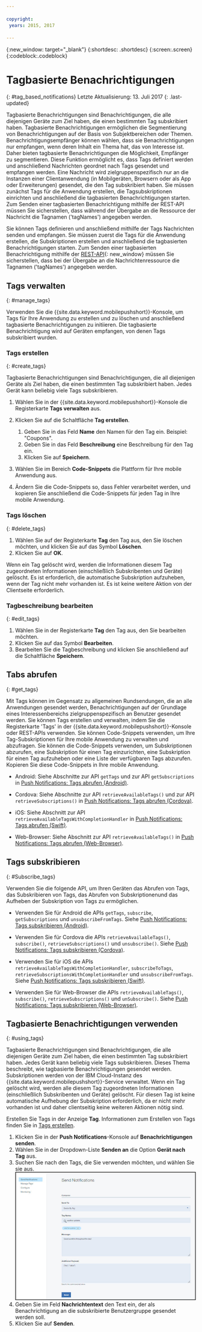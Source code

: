 ```yaml
---

copyright:
 years: 2015, 2017

---
```


{:new_window: target="_blank"}
{:shortdesc: .shortdesc}
{:screen:.screen}
{:codeblock:.codeblock}

# Tagbasierte Benachrichtigungen
{: #tag_based_notifications}
Letzte Aktualisierung: 13. Juli 2017
{: .last-updated}

Tagbasierte Benachrichtigungen sind Benachrichtigungen, die alle diejenigen Geräte zum Ziel haben, die einen bestimmten Tag subskribiert haben. Tagbasierte Benachrichtigungen ermöglichen die Segmentierung von Benachrichtigungen auf der Basis von Subjektbereichen oder Themen. Benachrichtigungsempfänger können wählen, dass sie Benachrichtigungen nur empfangen, wenn deren Inhalt ein Thema hat, das von Interesse ist. Daher bieten tagbasierte Benachrichtigungen die Möglichkeit, Empfänger zu segmentieren. Diese Funktion ermöglicht es, dass Tags definiert werden und anschließend Nachrichten geordnet nach Tags gesendet und empfangen werden. Eine Nachricht wird zielgruppenspezifisch nur an die Instanzen einer Clientanwendung (in Mobilgeräten, Browsern oder als App oder Erweiterungen) gesendet, die den Tag subskribiert haben. Sie müssen zunächst Tags für die Anwendung erstellen, die Tagsubskriptionen einrichten und anschließend die tagbasierten Benachrichtigungen starten. Zum Senden einer tagbasierten Benachrichtigung mithilfe der REST-API müssen Sie sicherstellen, dass während der Übergabe an die Ressource der Nachricht die Tagnamen ('tagNames') angegeben werden.

Sie können Tags definieren und anschließend mithilfe der Tags Nachrichten senden und empfangen. Sie müssen zuerst die Tags für die Anwendung erstellen, die Subskriptionen erstellen und anschließend die tagbasierten Benachrichtigungen starten. Zum Senden einer tagbasierten Benachrichtigung mithilfe der [REST-API](https://imfpush.{DomainName}/imfpush/){: new_window} müssen Sie sicherstellen, dass bei der Übergabe an die Nachrichtenressource die Tagnamen ('tagNames') angegeben werden.


## Tags verwalten
{: #manage_tags}

Verwenden Sie die {{site.data.keyword.mobilepushshort}}-Konsole, um Tags für Ihre Anwendung zu erstellen und zu löschen und anschließend tagbasierte Benachrichtigungen zu initiieren. Die tagbasierte Benachrichtigung wird auf Geräten empfangen, von denen Tags subskribiert wurden.


### Tags erstellen
{: #create_tags}

Tagbasierte Benachrichtigungen sind Benachrichtigungen, die all diejenigen Geräte als Ziel haben, die einen
bestimmten Tag subskribiert haben. Jedes Gerät kann beliebig viele Tags subskribieren. 

1. Wählen Sie in der {{site.data.keyword.mobilepushshort}}-Konsole die Registerkarte **Tags verwalten** aus.
1. Klicken Sie auf die Schaltfläche **Tag erstellen**.   
   1. Geben Sie in das Feld **Name** den Namen für den Tag ein. Beispiel: "Coupons".
   1. Geben Sie in das Feld **Beschreibung** eine Beschreibung für den Tag ein.
   1. Klicken Sie auf **Speichern**.

1. Wählen Sie im Bereich **Code-Snippets** die Plattform für Ihre mobile Anwendung aus.
1. Ändern Sie die Code-Snippets so, dass Fehler verarbeitet werden, und kopieren Sie anschließend die Code-Snippets für jeden Tag in Ihre mobile Anwendung.

### Tags löschen
{: #delete_tags}

1. Wählen Sie auf der Registerkarte **Tag** den Tag aus, den Sie löschen möchten, und klicken Sie auf das Symbol **Löschen**.
1. Klicken Sie auf **OK**.

Wenn ein Tag gelöscht wird, werden die Informationen diesem Tag zugeordneten Informationen (einschließlich Subskribenten und Geräte) gelöscht. Es ist erforderlich, die automatische Subskription aufzuheben, wenn der Tag nicht mehr vorhanden ist. Es ist keine weitere Aktion von der Clientseite erforderlich.

### Tagbeschreibung bearbeiten
{: #edit_tags}

1. Wählen Sie in der Registerkarte **Tag** den Tag aus, den Sie bearbeiten möchten.
1. Klicken Sie auf das Symbol **Bearbeiten**.
1. Bearbeiten Sie die Tagbeschreibung und klicken Sie anschließend auf die Schaltfläche **Speichern**.

## Tabs abrufen
{: #get_tags}

Mit Tags können im Gegensatz zu allgemeinen Rundsendungen, die an alle Anwendungen gesendet werden, Benachrichtigungen auf der Grundlage eines Interessenbereichs zielgruppenspezifisch an Benutzer gesendet werden. Sie können Tags erstellen und verwalten, indem Sie die Registerkarte 'Tags' in der {{site.data.keyword.mobilepushshort}}-Konsole oder REST-APIs verwenden. Sie können Code-Snippets verwenden, um Ihre Tag-Subskriptionen für Ihre mobile Anwendung zu verwalten und abzufragen. Sie können die Code-Snippets verwenden, um Subskriptionen abzurufen, eine Subskription für einen Tag einzurichten, eine Subskription für einen Tag aufzuheben oder eine Liste der verfügbaren Tags abzurufen. Kopieren Sie diese Code-Snippets in Ihre mobile Anwendung.


- Android: Siehe Abschnitte zur API `getTags` und zur API `getSubscriptions` in [Push Notifications: Tags abrufen (Android)](https://github.com/ibm-bluemix-mobile-services/bms-clientsdk-cordova-plugin-push/tree/Doc#ios-app).

- Cordova: Siehe Abschnitte zur API `retrieveAvailableTags()` und zur API `retrieveSubscriptions()` in [Push Notifications: Tags abrufen (Cordova)](https://github.com/ibm-bluemix-mobile-services/bms-clientsdk-cordova-plugin-push/tree/Doc#push-notification-service-tags).

- iOS: Siehe Abschnitt zur API `retrieveAvailableTagsWithCompletionHandler` in [Push Notifications: Tags abrufen (Swift)](https://github.com/ibm-bluemix-mobile-services/bms-clientsdk-swift-push/tree/Doc#retrieve-tags).

- Web-Browser: Siehe Abschnitt zur API `retrieveAvailableTags()` in [Push Notifications: Tags abrufen (Web-Browser)](https://github.com/ibm-bluemix-mobile-services/bms-clientsdk-javascript-webpush/blob/Doc/README.md#push-notification-service-tags).


## Tags subskribieren
{: #Subscribe_tags}

Verwenden Sie die folgende API, um Ihren Geräten das Abrufen von Tags, das Subskribieren von Tags, das Abrufen von Subskriptionenund das Aufheben der Subskription von Tags zu ermöglichen.

- Verwenden Sie für Android die APIs `getTags`, `subscribe`, `getSubscriptions` und `unsubscribeFromTags`. Siehe [Push Notifications: Tags subskribieren (Android)](https://github.com/ibm-bluemix-mobile-services/bms-clientsdk-android-push/tree/Doc#push-notification-service-tags).

- Verwenden Sie für Cordova die APIs `retrieveAvailableTags()`, `subscribe()`, `retrieveSubscriptions()` und `unsubscribe()`. Siehe [Push Notifications: Tags subskribieren (Cordova)](https://github.com/ibm-bluemix-mobile-services/bms-clientsdk-cordova-plugin-push/tree/Doc#push-notification-service-tags).

- Verwenden Sie für iOS die APIs `retrieveAvailableTagsWithCompletionHandler`, `subscribeToTags`, `retrieveSubscriptionsWithCompletionHandler` und `unsubscribeFromTags`. Siehe [Push Notifications: Tags subskribieren (Swift)](https://github.com/ibm-bluemix-mobile-services/bms-clientsdk-swift-push/tree/Doc#push-notification-service-tags).

- Verwenden Sie für Web-Browser die APIs `retrieveAvailableTags()`, `subscribe()`, `retrieveSubscriptions()` und `unSubscribe()`. Siehe [Push Notifications: Tags subskribieren (Web-Browser)](https://github.com/ibm-bluemix-mobile-services/bms-clientsdk-javascript-webpush/blob/Doc/README.md#push-notification-service-tags).

## Tagbasierte Benachrichtigungen verwenden
{: #using_tags}

Tagbasierte Benachrichtigungen sind Benachrichtigungen, die alle diejenigen Geräte zum Ziel haben, die einen bestimmten Tag subskribiert haben. Jedes Gerät kann beliebig viele Tags subskribieren. Dieses Thema beschreibt, wie tagbasierte Benachrichtigungen gesendet werden. Subskriptionen werden von der IBM Cloud-Instanz des {{site.data.keyword.mobilepushshort}}-Service verwaltet. Wenn ein Tag gelöscht wird, werden alle diesem Tag zugeordneten Informationen (einschließlich Subskribenten und Geräte) gelöscht. Für diesen Tag ist keine automatische Aufhebung der Subskription erforderlich, da er nicht mehr vorhanden ist und daher clientseitig keine weiteren Aktionen nötig sind.

Erstellen Sie Tags in der Anzeige **Tag**. Informationen zum Erstellen von Tags finden Sie
in [Tags erstellen](t_manage_tags.html).

1. Klicken Sie in der **Push Notifications**-Konsole auf **Benachrichtigungen senden**.
1. Wählen Sie in der Dropdown-Liste **Senden an** die Option **Gerät nach Tag** aus.
1. Suchen Sie nach den Tags, die Sie verwenden möchten, und wählen Sie sie aus. ![Anzeige 'Benachrichtigungen'](images/tag_notification.jpg)
1. Geben Sie im Feld **Nachrichtentext** den Text ein, der als Benachrichtigung an die subskribierte Benutzergruppe gesendet werden soll.
1. Klicken Sie auf **Senden**.
